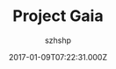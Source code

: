 ---
layout: JamstackTheme
title: Project Gaia
github: https://github.com/szhielelp/JekyllTheme-ProjectGaia
demo: https://szhielelp.github.io/JekyllTheme-ProjectGaia/
author: szhshp
ssg: Jekyll
date: 2017-01-09T07:22:31.000Z
description: 'Jekyll Theme Project Gaia. V2 Beta Released !! Check it out -> '
stale: false
disabled: true
disabled_reason: demo url not found
---